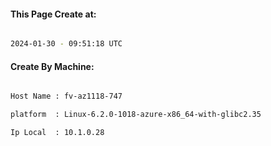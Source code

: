 
   
#### This Page Create at:

```bash

2024-01-30 - 09:51:18 UTC

```

#### Create By Machine:

```bash

Host Name : fv-az1118-747

platform  : Linux-6.2.0-1018-azure-x86_64-with-glibc2.35

Ip Local  : 10.1.0.28

```

